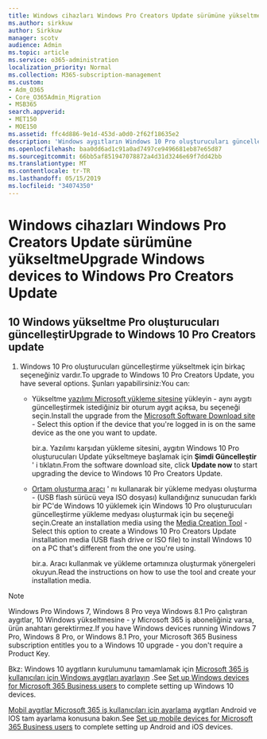 ```yaml
---
title: Windows cihazları Windows Pro Creators Update sürümüne yükseltme
ms.author: sirkkuw
author: Sirkkuw
manager: scotv
audience: Admin
ms.topic: article
ms.service: o365-administration
localization_priority: Normal
ms.collection: M365-subscription-management
ms.custom:
- Adm_O365
- Core_O365Admin_Migration
- MSB365
search.appverid:
- MET150
- MOE150
ms.assetid: ffc4d886-9e1d-453d-a0d0-2f62f18635e2
description: 'Windows aygıtların Windows 10 Pro oluşturucuları güncelleştirme yükseltme yapmayı öğrenin. '
ms.openlocfilehash: baa0dd6ad1c91a0ad7497ce9496681eb87e65d87
ms.sourcegitcommit: 66bb5af851947078872a4d31d3246e69f7dd42bb
ms.translationtype: MT
ms.contentlocale: tr-TR
ms.lasthandoff: 05/15/2019
ms.locfileid: "34074350"
---
```

# <a name="upgrade-windows-devices-to-windows-pro-creators-update"></a><span data-ttu-id="6902c-103">Windows cihazları Windows Pro Creators Update sürümüne yükseltme</span><span class="sxs-lookup"><span data-stu-id="6902c-103">Upgrade Windows devices to Windows Pro Creators Update</span></span>

## <a name="upgrade-to-windows-10-pro-creators-update"></a><span data-ttu-id="6902c-104">10 Windows yükseltme Pro oluşturucuları güncelleştir</span><span class="sxs-lookup"><span data-stu-id="6902c-104">Upgrade to Windows 10 Pro Creators update</span></span>
  
1. <span data-ttu-id="6902c-105">Windows 10 Pro oluşturucuları güncelleştirme yükseltmek için birkaç seçeneğiniz vardır.</span><span class="sxs-lookup"><span data-stu-id="6902c-105">To upgrade to Windows 10 Pro Creators Update, you have several options.</span></span> <span data-ttu-id="6902c-106">Şunları yapabilirsiniz:</span><span class="sxs-lookup"><span data-stu-id="6902c-106">You can:</span></span>
    
    - <span data-ttu-id="6902c-107">Yükseltme [yazılımı Microsoft yükleme sitesine](https://go.microsoft.com/fwlink/?LinkID=836951 ) yükleyin - aynı aygıtı güncelleştirmek istediğiniz bir oturum aygıt açıksa, bu seçeneği seçin.</span><span class="sxs-lookup"><span data-stu-id="6902c-107">Install the upgrade from the [Microsoft Software Download site](https://go.microsoft.com/fwlink/?LinkID=836951 ) - Select this option if the device that you're logged in is on the same device as the one you want to update.</span></span>
    
      <span data-ttu-id="6902c-108">bir.</span><span class="sxs-lookup"><span data-stu-id="6902c-108">a.</span></span> <span data-ttu-id="6902c-109">Yazılımı karşıdan yükleme sitesini, aygıtın Windows 10 Pro oluşturucuları Update yükseltmeye başlamak için **Şimdi Güncelleştir** ' i tıklatın.</span><span class="sxs-lookup"><span data-stu-id="6902c-109">From the software download site, click **Update now** to start upgrading the device to Windows 10 Pro Creators Update.</span></span> 
    
     - <span data-ttu-id="6902c-110">[Ortam oluşturma aracı](https://go.microsoft.com/fwlink/?LinkID=836960) ' nı kullanarak bir yükleme medyası oluşturma - (USB flash sürücü veya ISO dosyası) kullandığınız sunucudan farklı bir PC'de Windows 10 yüklemek için Windows 10 Pro oluşturucuları güncelleştirme yükleme medyası oluşturmak için bu seçeneği seçin.</span><span class="sxs-lookup"><span data-stu-id="6902c-110">Create an installation media using the [Media Creation Tool](https://go.microsoft.com/fwlink/?LinkID=836960) - Select this option to create a Windows 10 Pro Creators Update installation media (USB flash drive or ISO file) to install Windows 10 on a PC that's different from the one you're using.</span></span>
    
        <span data-ttu-id="6902c-111">bir.</span><span class="sxs-lookup"><span data-stu-id="6902c-111">a.</span></span> <span data-ttu-id="6902c-112">Aracı kullanmak ve yükleme ortamınıza oluşturmak yönergeleri okuyun.</span><span class="sxs-lookup"><span data-stu-id="6902c-112">Read the instructions on how to use the tool and create your installation media.</span></span> 

> [!Note]
> <span data-ttu-id="6902c-113">Windows Pro Windows 7, Windows 8 Pro veya Windows 8.1 Pro çalıştıran aygıtlar, 10 Windows yükseltmesine - y Microsoft 365 iş aboneliğiniz varsa, ürün anahtarı gerektirmez.</span><span class="sxs-lookup"><span data-stu-id="6902c-113">If you have Windows devices running Windows 7 Pro, Windows 8 Pro, or Windows 8.1 Pro, your Microsoft 365 Business subscription entitles you to a Windows 10 upgrade - you don't require a Product Key.</span></span>
    
<span data-ttu-id="6902c-114">Bkz: Windows 10 aygıtların kurulumunu tamamlamak için [Microsoft 365 iş kullanıcıları için Windows aygıtları ayarlayın](set-up-windows-devices.md) .</span><span class="sxs-lookup"><span data-stu-id="6902c-114">See [Set up Windows devices for Microsoft 365 Business users](set-up-windows-devices.md) to complete setting up Windows 10 devices.</span></span> 
  
<span data-ttu-id="6902c-115">[Mobil aygıtlar Microsoft 365 iş kullanıcıları için ayarlama](set-up-mobile-devices.md) aygıtları Android ve IOS tam ayarlama konusuna bakın.</span><span class="sxs-lookup"><span data-stu-id="6902c-115">See [Set up mobile devices for Microsoft 365 Business users](set-up-mobile-devices.md) to complete setting up Android and iOS devices.</span></span> 
  
